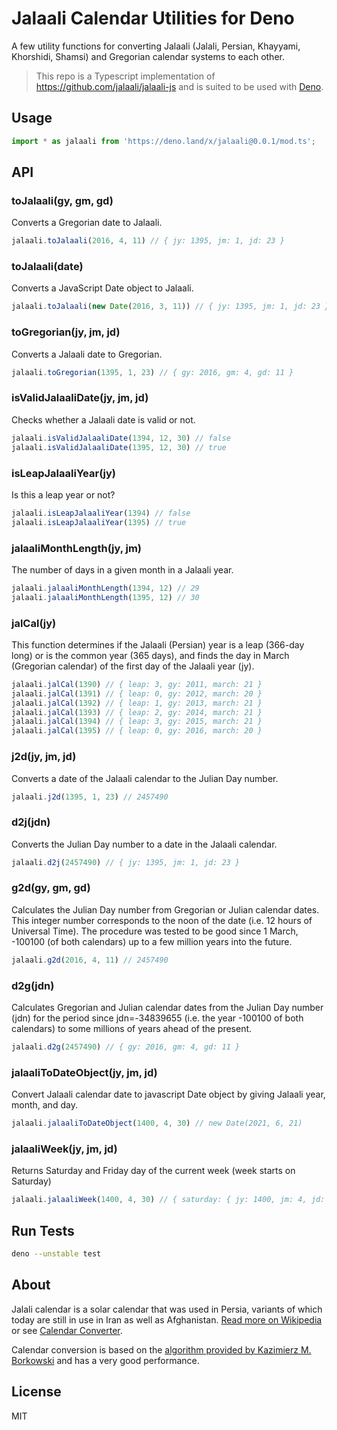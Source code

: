 # Jalaali Calendar Utilities for Deno

A few utility functions for converting Jalaali (Jalali, Persian, Khayyami, Khorshidi, Shamsi) and Gregorian calendar systems to each other.

> This repo is a Typescript implementation of https://github.com/jalaali/jalaali-js and is suited to be used with [Deno](https://deno.land/).

## Usage

```js
import * as jalaali from 'https://deno.land/x/jalaali@0.0.1/mod.ts';
```

## API

### toJalaali(gy, gm, gd)

Converts a Gregorian date to Jalaali.

```js
jalaali.toJalaali(2016, 4, 11) // { jy: 1395, jm: 1, jd: 23 }
```

### toJalaali(date)

Converts a JavaScript Date object to Jalaali.

```js
jalaali.toJalaali(new Date(2016, 3, 11)) // { jy: 1395, jm: 1, jd: 23 }
```

### toGregorian(jy, jm, jd)

Converts a Jalaali date to Gregorian.

```js
jalaali.toGregorian(1395, 1, 23) // { gy: 2016, gm: 4, gd: 11 }
```

### isValidJalaaliDate(jy, jm, jd)

Checks whether a Jalaali date is valid or not.

```js
jalaali.isValidJalaaliDate(1394, 12, 30) // false
jalaali.isValidJalaaliDate(1395, 12, 30) // true
```

### isLeapJalaaliYear(jy)

Is this a leap year or not?

```js
jalaali.isLeapJalaaliYear(1394) // false
jalaali.isLeapJalaaliYear(1395) // true
```

### jalaaliMonthLength(jy, jm)

The number of days in a given month in a Jalaali year.

```js
jalaali.jalaaliMonthLength(1394, 12) // 29
jalaali.jalaaliMonthLength(1395, 12) // 30
```

### jalCal(jy)

This function determines if the Jalaali (Persian) year is a leap (366-day long) or is the common year (365 days), and finds the day in March (Gregorian calendar) of the first day of the Jalaali year (jy).

```js
jalaali.jalCal(1390) // { leap: 3, gy: 2011, march: 21 }
jalaali.jalCal(1391) // { leap: 0, gy: 2012, march: 20 }
jalaali.jalCal(1392) // { leap: 1, gy: 2013, march: 21 }
jalaali.jalCal(1393) // { leap: 2, gy: 2014, march: 21 }
jalaali.jalCal(1394) // { leap: 3, gy: 2015, march: 21 }
jalaali.jalCal(1395) // { leap: 0, gy: 2016, march: 20 }
```

### j2d(jy, jm, jd)

Converts a date of the Jalaali calendar to the Julian Day number.

```js
jalaali.j2d(1395, 1, 23) // 2457490
```

### d2j(jdn)

Converts the Julian Day number to a date in the Jalaali calendar.

```js
jalaali.d2j(2457490) // { jy: 1395, jm: 1, jd: 23 }
```

### g2d(gy, gm, gd)

Calculates the Julian Day number from Gregorian or Julian calendar dates. This integer number corresponds to the noon of the date (i.e. 12 hours of Universal Time). The procedure was tested to be good since 1 March, -100100 (of both calendars) up to a few million years into the future.

```js
jalaali.g2d(2016, 4, 11) // 2457490
```

### d2g(jdn)

Calculates Gregorian and Julian calendar dates from the Julian Day number (jdn) for the period since jdn=-34839655 (i.e. the year -100100 of both calendars) to some millions of years ahead of the present.

```js
jalaali.d2g(2457490) // { gy: 2016, gm: 4, gd: 11 }
```

### jalaaliToDateObject(jy, jm, jd)

Convert Jalaali calendar date to javascript Date object by giving Jalaali year, month, and day.

```js
jalaali.jalaaliToDateObject(1400, 4, 30) // new Date(2021, 6, 21)
```

### jalaaliWeek(jy, jm, jd)

Returns Saturday and Friday day of the current week (week starts on Saturday)

```js
jalaali.jalaaliWeek(1400, 4, 30) // { saturday: { jy: 1400, jm: 4, jd: 26 }, friday: { jy: 1400, jm: 5, jd: 1 } }
```

## Run Tests

```sh
deno --unstable test
```

## About

Jalali calendar is a solar calendar that was used in Persia, variants of which today are still in use in Iran as well as Afghanistan. [Read more on Wikipedia](http://en.wikipedia.org/wiki/Jalali_calendar) or see [Calendar Converter](http://www.fourmilab.ch/documents/calendar/).

Calendar conversion is based on the [algorithm provided by Kazimierz M. Borkowski](http://www.astro.uni.torun.pl/~kb/Papers/EMP/PersianC-EMP.htm) and has a very good performance.

## License

MIT
